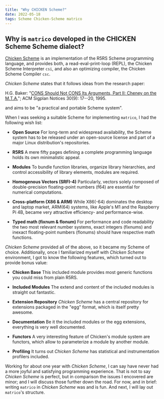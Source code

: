 ```yaml
---
title: "Why CHICKEN Scheme?"
date: 2022-05-18
tags: Scheme Chicken-Scheme matrico
---
```


## Why is `matrico` developed in the CHICKEN Scheme Scheme dialect?
[Chicken Scheme](https://call-cc.org) is an implementation of the R5RS Scheme
programming language, and provides both, a read-eval-print-loop (REPL),
the Chicken Scheme Interpreter `csi`, and also an optimizing compiler, the
Chicken Scheme Compiler `csc`.

_Chicken Scheme_ states that it follows ideas from the research paper:

H.G. Baker: "[CONS Should Not CONS Its Arguments, Part II: Cheney on the M.T.A.](https://web.archive.org/web/20200223051632/http://home.pipeline.com/~hbaker1/CheneyMTA.html)"; ACM Sigplan Notices 30(9): 17--20, 1995.

and aims to be "a practical and portable Scheme system".

When I was seeking a suitable Scheme for implementing `matrico`, I had the
following wish list:

* **Open Source** For long-term and widespread availability, the Scheme system
  has to be released under an open-source license and part of a major Linux
  distribution's repositories.

* **R5RS** A mere fifty pages defining a complete programming language holds its
  own minimalistic appeal.

* **Modules** To bundle function libraries, organize library hierarchies, and
  control accessibility of library elements, modules are required.

* **Homogenous Vectors (SRFI-4)** Particularly, vectors solely composed of
  double-precision floating-point numbers (f64) are essential for numerical
  computations.

* **Cross-platform (X86 & ARM)** While X86(-64) dominates the desktop and laptop
  market, ARM(64) systems, like Apple's M1 and the Raspberry Pi 4B, became very
  attractive efficiency- and performance-wise.

* **Typed math (fixnum & flonum)** For performance and code readability the
  two most relevant number systems, exact integers (fixnums) and inexact
  floating-point numbers (flonums) should have respective math functions.

_Chicken Scheme_ provided all of the above, so it became my Scheme of choice.
Additionally, once I familiarized myself with _Chicken Scheme_ environment, I
got to know the following features, which turned out to provide bonus value:

* **Chicken Base** This included module provides most generic functions you
  could miss from plain R5RS.

* **Included Modules** The extend and content of the included modules is
  straight out fantastic.

* **Extension Repository** _Chicken Scheme_ has a central repository for
  extensions packaged in the "egg" format, which is itself pretty awesome.

* **Documentation** Be it the included modules or the egg extensions, everything
  is very well documented.

* **Functors** A very interesting feature of Chicken's module system are
  functors, which allow to parameterize a module by another module.

* **Profiling** It turns out _Chicken Scheme_ has statistical and
  instrumentation profilers included.

Working for about one year with _Chicken Scheme_, I can say have never had a
more joyful and satisfying programming experience. That is not to say
_Chicken Scheme_ is perfect, but in comparison the issues I encovered are minor;
and I will discuss those further down the road. For now, and in brief: writing
`matrico` in _Chicken Scheme_ was and is fun. And next, I will lay out
`matrico`'s structure.


